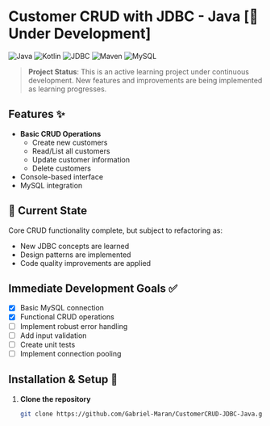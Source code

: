 # Customer CRUD with JDBC - Java [🚧 Under Development]

![Java](https://img.shields.io/badge/Java-ED8B00?style=for-the-badge&logo=openjdk&logoColor=white)
![Kotlin](https://img.shields.io/badge/Kotlin-0095D5?style=for-the-badge&logo=kotlin&logoColor=white)
![JDBC](https://img.shields.io/badge/JDBC-007396?style=for-the-badge&logo=java&logoColor=white)
![Maven](https://img.shields.io/badge/Maven-C71A36?style=for-the-badge&logo=apache-maven&logoColor=white)
![MySQL](https://img.shields.io/badge/MySQL-005C84?style=for-the-badge&logo=mysql&logoColor=white)

> **Project Status**: This is an active learning project under continuous development. New features and improvements are being implemented as learning progresses.

## Features ✨
- **Basic CRUD Operations**
  - Create new customers
  - Read/List all customers
  - Update customer information
  - Delete customers
- Console-based interface
- MySQL integration

## 📌 Current State
Core CRUD functionality complete, but subject to refactoring as:
- New JDBC concepts are learned
- Design patterns are implemented
- Code quality improvements are applied

## Immediate Development Goals ✅
- [x] Basic MySQL connection
- [x] Functional CRUD operations
- [ ] Implement robust error handling
- [ ] Add input validation
- [ ] Create unit tests
- [ ] Implement connection pooling

## Installation & Setup 🚀

1. **Clone the repository**
   ```bash
   git clone https://github.com/Gabriel-Maran/CustomerCRUD-JDBC-Java.git
